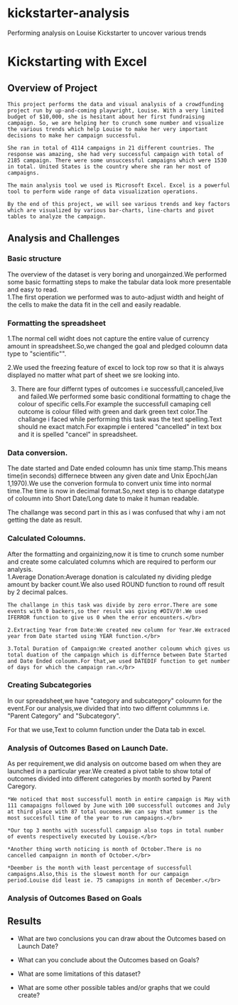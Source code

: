 # kickstarter-analysis
Performing analysis on Louise Kickstarter to uncover various trends
# Kickstarting with Excel

## Overview of Project

    This project performs the data and visual analysis of a crowdfunding project run by up-and-coming playwright, Louise. With a very limited budget of $10,000, she is hesitant about her first fundraising campaign. So, we are helping her to crunch some number and visualize the various trends which help Louise to make her very important decisions to make her campaign successful.

    She ran in total of 4114 campaigns in 21 different countries. The response was amazing, she had very successful campaign with total of 2185 campaign. There were some unsuccessful campaigns which were 1530 in total. United States is the country where she ran her most of campaigns.

    The main analysis tool we used is Microsoft Excel. Excel is a powerful tool to perform wide range of data visualization operations.

    By the end of this project, we will see various trends and key factors which are visualized by various bar-charts, line-charts and pivot tables to analyze the campaign.

## Analysis and Challenges

### Basic structure </br>
The overview of the dataset is very boring and unorgainzed.We performed some basic formatting steps to make the tabular data look more presentable and easy to read.</br>
        1.The first operation we performed was to auto-adjust width and height of the cells to make the data fit in the cell and easily readable.
            
### Formatting the spreadsheet </br>
1.The normal cell widht does not capture the entire value of currency amount in spreadsheet.So,we changed the goal and pledged coloumn data type to "scientific"".</br>

2.We used the freezing feature of excel to lock top row so that it is always displayed no matter what part of sheet we sre looking into.</br>

3.  There are four differnt types of outcomes i.e successfull,canceled,live and failed.We performed some basic conditional formatting to chage the colour of specific cells.For example the successfull camaping cell outcome is colour filled with green and dark green text color.The challange i faced while performing this task was the text spelling.Text should ne exact match.For exapmple i entered "cancelled" in text box and it is spelled "cancel" in spreadsheet.</br>
    
### Data conversion.</br>

The date started and Date ended coloumn has unix time stamp.This means time(in seconds) differnece btween any given date and Unix Epoch(Jan 1,1970).We use the converion formula to convert unix time into normal time.The time is now in decimal format.So,next step is to change datatype of coloumn into Short Date/Long date to make it human readable.</br>

The challange was second part in this as i was confused that why i am not getting the date as result.</br>
        
### Calculated Coloumns.</br>

After the formatting and orgainizing,now it is time to crunch some number and create some calculated columns which are required to perform our analysis.</br>
    1.Average Donation:Average donation is calculated ny dividing pledge amount by backer count.We also used ROUND function to round off result by 2 decimal palces.</br>
    
    The challange in this task was divide by zero error.There are some events with 0 backers,so ther result was giving #DIV/0!.We used IFERROR function to give us 0 when the error encounters.</br>
        
    2.Extracting Year from Date:We created new column for Year.We extraced year from Date started using YEAR function.</br>
    
    3.Total Duration of Campaign:We created another coloumn which gives us total duation of the campaign which is differnce between Date Started and Date Ended coloumn.For that,we used DATEDIF function to get number of days for which the campaign ran.</br>
        
### Creating Subcategories </br>

In our spreadsheet,we have "category and subcategory" coloumn for the event.For our analysis,we divided that into two differnt colummns i.e. "Parent Category" and "Subcategory".</br>

For that we use,Text to column function under the Data tab in excel.</br>
        
### Analysis of Outcomes Based on Launch Date.</br>

As per requirement,we did analysis on outcome based om when they are launched in a particular year.We created a pivot table to show total of outcomes divided into different categories by month sorted by Parent Caregory.</br>

    *We noticed that most successfull month in entire campaign is May with 111 camapaigns followed by June with 100 successfull outcomes and July at third place with 87 total oucomes.We can say that summer is the most succesfull time of the year to run campaigns.</br>
    
    *Our top 3 months with sucessfull campaign also tops in total number of events respectively executed by Louise.</br>
    
    *Another thing worth noticing is month of October.There is no cancelled campaignn in month of October.</br>
    
    *Deember is the month with least percentage of successfull campaigns.Also,this is the slowest month for our campaign period.Louise did least ie. 75 camapigns in month of December.</br>
    
### Analysis of Outcomes Based on Goals



## Results

- What are two conclusions you can draw about the Outcomes based on Launch Date?

- What can you conclude about the Outcomes based on Goals?

- What are some limitations of this dataset?

- What are some other possible tables and/or graphs that we could create?

